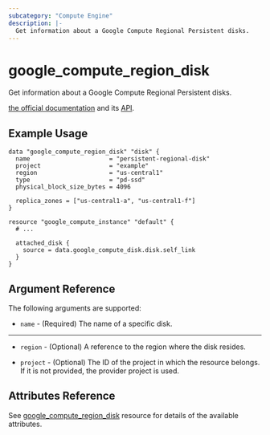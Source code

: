 ```yaml
---
subcategory: "Compute Engine"
description: |-
  Get information about a Google Compute Regional Persistent disks.
---
```


# google_compute_region_disk

Get information about a Google Compute Regional Persistent disks.

[the official documentation](https://cloud.google.com/compute/docs/disks) and its [API](https://cloud.google.com/compute/docs/reference/rest/v1/regionDisks).

## Example Usage

```hcl
data "google_compute_region_disk" "disk" {
  name                      = "persistent-regional-disk"
  project                   = "example"
  region                    = "us-central1"
  type                      = "pd-ssd"
  physical_block_size_bytes = 4096
  
  replica_zones = ["us-central1-a", "us-central1-f"]
}

resource "google_compute_instance" "default" {
  # ...
    
  attached_disk {
    source = data.google_compute_disk.disk.self_link
  }
}
```

## Argument Reference

The following arguments are supported:

* `name` - (Required) The name of a specific disk.

- - -

* `region` - (Optional) A reference to the region where the disk resides.

* `project` - (Optional) The ID of the project in which the resource belongs.
    If it is not provided, the provider project is used.

## Attributes Reference

See [google_compute_region_disk](https://registry.terraform.io/providers/hashicorp/google/latest/docs/resources/compute_region_disk) resource for details of the available attributes.